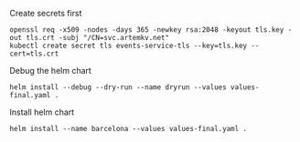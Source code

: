 Create secrets first

```
openssl req -x509 -nodes -days 365 -newkey rsa:2048 -keyout tls.key -out tls.crt -subj "/CN=svc.artemkv.net"
kubectl create secret tls events-service-tls --key=tls.key --cert=tls.crt
```

Debug the helm chart

```
helm install --debug --dry-run --name dryrun --values values-final.yaml .
```

Install helm chart
```
helm install --name barcelona --values values-final.yaml .
```